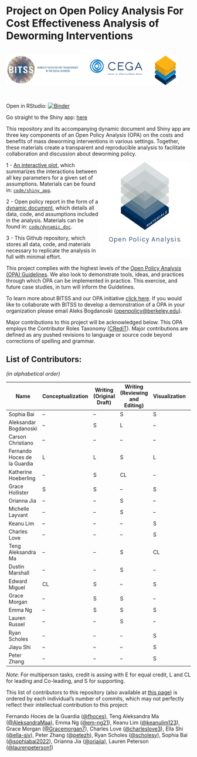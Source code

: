 
# Project on Open Policy Analysis For Cost Effectiveness Analysis of Deworming Interventions

<img width="200" src="./code/images/BITSS_logo_horizontal.png"><img width="200" src="./code/images/CEGA_logo.png"><img height='80' src='./www/OPA_layers.png'>
</div>

<br>

Open in RStudio:
[![Binder](http://mybinder.org/badge_logo.svg)](https://mybinder.org/v2/gh/BITSS-OPA/opa-deworming/master?urlpath=rstudio)

Go straight to the Shiny app:
[here](https://bitss-opa.shinyapps.io/dw-app/)

This repository and its accompanying dynamic document and Shiny app are
three key components of an Open Policy Analysis (OPA) on the costs and
benefits of mass deworming interventions in various settings. Together,
these materials create a transparent and reproducible analysis to
facilitate collaboration and discussion about deworming policy.

<img align="right" width="50%" src="./code/images/OPA_layers_materials.png">

1 - [An interactive plot](https://bitss-opa.shinyapps.io/dw-app/), which
summarizes the interactions between all key parameters for a given set
of assumptions. Materials can be found in:
[`code/shiny_app`](https://github.com/BITSS-OPA/opa-deworming/tree/master/code/shiny_app).

2 - Open policy report in the form of a [dynamic
document](https://bitss-opa.github.io/opa-deworming/), which details all
data, code, and assumptions included in the analysis. Materials can be
found in:
[`code/dynamic_doc`](https://github.com/BITSS-OPA/opa-deworming/tree/master/code/01_final_opa.Rmd).

3 - This Github repository, which stores all data, code, and materials
necessary to replicate the analysis in full with minimal effort.

This project complies with the highest levels of the [Open Policy
Analysis (OPA)
Guidelines](https://www.bitss.org/opa/community-standards/). We also
look to demonstrate tools, ideas, and practices through which OPA can be
implemented in practice. This exercise, and future case studies, in turn
will inform the Guidelines.

To learn more about BITSS and our OPA initiative [click
here](https://www.bitss.org/opa/). If you would like to collaborate with
BITSS to develop a demonstration of a OPA in your organization please
email Aleks Bogdanoski (<openpolicy@berkeley.edu>).

Major contributions to this project will be acknowledged below. This OPA
employs the Contributor Roles Taxonomy
([CRediT](https://casrai.org/credit/)). Major contributions are defined
as any pushed revisions to language or source code beyond corrections of
spelling and grammar.

## List of Contributors:

*(in alphabetical order)*

<!--  
| Name                         | Conceptualization | Writing <br> 
                                                     (Original Draft)| Writing  <br>  
                                                                     (Reviewing and Editing)   | Visualization | Funding   <br> 
                                                                                                                Acquisition   | Project <br> 
                                                                                                                                 Administration | Supervision |Communications |    
-->

| Name                         | Conceptualization | Writing <br> (Original Draft) | Writing <br> (Reviewing and Editing) | Visualization | Funding <br> Acquisition | Project <br> Administration | Supervision | Communications |
|------------------------------|-------------------|-------------------------------|--------------------------------------|---------------|--------------------------|-----------------------------|-------------|----------------|
| Sophia Bai                   | –                 | –                             | S                                    | S             | –                        | –                           | –           | –              |
| Aleksandar Bogdanoski        | –                 | S                             | L                                    | –             | S                        | CL                          | –           | S              |
| Carson Christiano            | –                 | –                             | –                                    | –             | CL                       | S                           | –           | S              |
| Fernando Hoces de la Guardia | L                 | L                             | S                                    | L             | –                        | S                           | –           | S              |
| Katherine Hoeberling         | –                 | S                             | CL                                   | –             | CL                       | L                           | –           | S              |
| Grace Hollister              | S                 | S                             | –                                    | S             | –                        | –                           | CL          | S              |
| Orianna Jia                  | –                 | –                             | S                                    | –             | –                        | –                           | –           | –              |
| Michelle Layvant             | –                 | –                             | S                                    | –             | –                        | –                           | –           | –              |
| Keanu Lim                    | –                 | –                             | –                                    | S             | –                        | –                           | –           | –              |
| Charles Love                 | –                 | –                             | –                                    | S             | –                        | –                           | –           | –              |
| Teng Aleksandra Ma           | –                 | –                             | S                                    | CL            | –                        | –                           | –           | –              |
| Dustin Marshall              | –                 | –                             | S                                    | –             | –                        | –                           | –           | S              |
| Edward Miguel                | CL                | S                             | –                                    | S             | L                        | –                           | L           | –              |
| Grace Morgan                 | –                 | S                             | S                                    | –             | –                        | –                           | –           | S              |
| Emma Ng                      | –                 | S                             | S                                    | S             | –                        | –                           | –           | –              |
| Lauren Russel                | –                 | –                             | S                                    | –             | –                        | –                           | –           | L              |
| Ryan Scholes                 | –                 | –                             | –                                    | S             | –                        | –                           | –           | –              |
| Jiayu Shi                    | –                 | –                             | –                                    | S             | –                        | –                           | –           | S              |
| Peter Zhang                  | –                 | –                             | –                                    | S             | –                        | –                           | –           | –              |

*Note*: For multiperson tasks, credit is assing with E for equal credit,
L and CL for leading and Co-leading, and S for supporting.

This list of contributors to this repository (also available at [this
page](https://github.com/BITSS-OPA/opa-deworming/graphs/contributors))
is ordered by each individual’s number of commits, which may not
perfectly reflect their intellectual contribution to this project:

Fernando Hoces de la Guardia ([@fhoces](https://github.com/fhoces)),
Teng Aleksandra Ma ([@AleksandraMaa](https://github.com/AleksandraMaa)),
Emma Ng ([@em-ng21](https://github.com/em-ng21)), Keanu Lim
([@keanulim123](https://github.com/keanulim123)), Grace Morgan
([@Gracemorgan7](https://github.com/Gracemorgan7)), Charles Love
([@charleslove3](https://github.com/charleslove3)), Ella Shi
([@ella-sjy](https://github.com/ella-sjy)), Peter Zhang
([@petezh](https://github.com/petezh)), Ryan Scholes
([@scholesy](https://github.com/scholesy)), Sophia Bai
([@sophiabai2022](https://github.com/sophiabai2022)), Orianna Jia
([@oriajia](https://github.com/oriajia)), Lauren Peterson
([@laurenpeterson1](https://github.com/laurenpeterson1))
